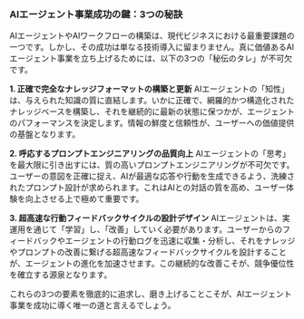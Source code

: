 ### **AIエージェント事業成功の鍵：3つの秘訣**

AIエージェントやAIワークフローの構築は、現代ビジネスにおける最重要課題の一つです。しかし、その成功は単なる技術導入に留まりません。真に価値あるAIエージェント事業を立ち上げるためには、以下の3つの「秘伝のタレ」が不可欠です。

**1. 正確で完全なナレッジフォーマットの構築と更新**
AIエージェントの「知性」は、与えられた知識の質に直結します。いかに正確で、網羅的かつ構造化されたナレッジベースを構築し、それを継続的に最新の状態に保つかが、エージェントのパフォーマンスを決定します。情報の鮮度と信頼性が、ユーザーへの価値提供の基盤となります。

**2. 呼応するプロンプトエンジニアリングの品質向上**
AIエージェントの「思考」を最大限に引き出すには、質の高いプロンプトエンジニアリングが不可欠です。ユーザーの意図を正確に捉え、AIが最適な応答や行動を生成できるよう、洗練されたプロンプト設計が求められます。これはAIとの対話の質を高め、ユーザー体験を向上させる上で極めて重要です。

**3. 超高速な行動フィードバックサイクルの設計デザイン**
AIエージェントは、実運用を通じて「学習」し、「改善」していく必要があります。ユーザーからのフィードバックやエージェントの行動ログを迅速に収集・分析し、それをナレッジやプロンプトの改善に繋げる超高速なフィードバックサイクルを設計することが、エージェントの進化を加速させます。この継続的な改善こそが、競争優位性を確立する源泉となります。

これらの3つの要素を徹底的に追求し、磨き上げることこそが、AIエージェント事業を成功に導く唯一の道と言えるでしょう。
